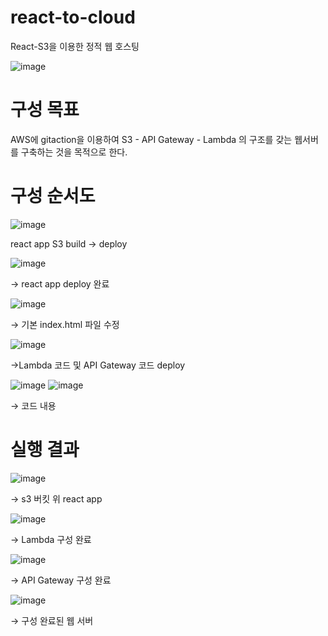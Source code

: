 # react-to-cloud
React-S3을 이용한 정적 웹 호스팅 

![image](https://github.com/user-attachments/assets/8433b15f-fff4-4009-9714-9d07e4229246)

# 구성 목표

AWS에 gitaction을 이용하여 S3 - API Gateway - Lambda 의 구조를 갖는 웹서버를 구축하는 것을 목적으로 한다.

# 구성 순서도

![image](https://github.com/user-attachments/assets/e486c5db-1ec5-40ac-bb9e-53bfae6c1af6)

react app S3 build → deploy

![image](https://github.com/user-attachments/assets/f6eb718b-3af8-4f42-af46-2e0c8286947c)

→ react app deploy 완료

![image](https://github.com/user-attachments/assets/f91f77b7-aa5e-4a1a-bea6-ad187818ccbc)

→ 기본 index.html 파일 수정

![image](https://github.com/user-attachments/assets/5055f5b7-16b0-4d98-be01-4adf6bb1a239)

→Lambda 코드 및 API Gateway 코드 deploy

![image](https://github.com/user-attachments/assets/e90a6952-a0c6-4101-b035-9d7a83055ce6)
![image](https://github.com/user-attachments/assets/feaa086a-809b-436b-9661-06975d2a4a47)

→ 코드 내용

# 실행 결과

![image](https://github.com/user-attachments/assets/81cc1cea-6073-48fe-a1e3-c8b2d0d4896b)

→ s3 버킷 위 react app 

![image](https://github.com/user-attachments/assets/5b1f1845-fcb7-404e-b43a-812ec5a9bec7)

→ Lambda 구성 완료

![image](https://github.com/user-attachments/assets/73ec1c91-67f7-47c0-8513-6ac5c06d145c)

→ API Gateway 구성 완료

![image](https://github.com/user-attachments/assets/52e0d000-86ec-4c6d-a251-58fdcf40077f)

→ 구성 완료된 웹 서버
